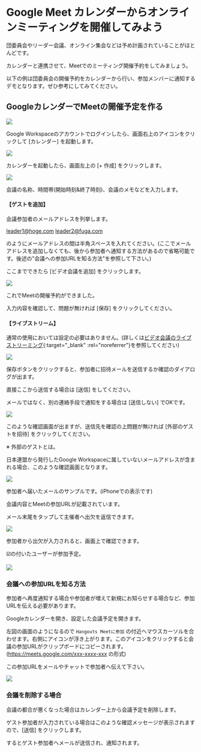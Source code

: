 
# Google Meet カレンダーからオンラインミーティングを開催してみよう

団委員会やリーダー会議、オンライン集会などは予め計画されていることがほとんどです。

カレンダーと連携させて、Meetでのミーティング開催予約をしてみましょう。

以下の例は団委員会の開催予約をカレンダーから行い、参加メンバーに通知するデモとなります。ぜひ参考にしてみてください。

## GoogleカレンダーでMeetの開催予定を作る
![](images/cal-1.jpg)

Google Workspaceのアカウントでログインしたら、画面右上のアイコンをクリックして [カレンダー] を起動します。

![](images/cal-2.jpg)

カレンダーを起動したら、画面左上の [+ 作成] をクリックします。

![](images/cal-3.jpg)

会議の名称、時間帯(開始時刻&終了時刻)、会議のメモなどを入力します。



#### 【ゲストを追加】

会議参加者のメールアドレスを列挙します。

leader1@hoge.com leader2@fuga.com

のようにメールアドレスの間は半角スペースを入れてください。(ここでメールアドレスを追加しなくても、後から参加者へ通知する方法があるので省略可能です。後述の"会議への参加URLを知る方法"を参照して下さい。)



ここまでできたら [ビデオ会議を追加] をクリックします。

![](images/cal-4.jpg)

これでMeetの開催予約ができました。

入力内容を確認して、問題が無ければ [保存]  をクリックしてください。



#### 【ライブストリーム】

通常の使用においては設定の必要はありません。(詳しくは[ビデオ会議のライブ ストリーミング](https://support.google.com/meet/answer/9308630?co=GENIE.Platform%3DDesktop&hl=ja){:target="_blank" :rel="noreferrer"}を参照してください)

![](images/cal-5.jpg)

保存ボタンをクリックすると、参加者に招待メールを送信するか確認のダイアログが出ます。

直接ここから送信する場合は [送信] をしてください。

メールではなく、別の連絡手段で通知をする場合は [送信しない] でOKです。

![](images/cal-6.jpg)

このような確認画面が出ますが、送信先を確認の上問題が無ければ [外部のゲストを招待] をクリックしてください。



※ 外部のゲストとは。

日本連盟から発行したGoogle Workspaceに属していないメールアドレスが含まれる場合、このような確認画面となります。

![](images/cal-7.jpg)

参加者へ届いたメールのサンプルです。(iPhoneでの表示です)



会議内容とMeetの参加URLが記載されています。

メール末尾をタップして主催者へ出欠を返信できます。

![](images/cal-8.jpg)

参加者から出欠が入力されると、画面上で確認できます。

☑️の付いたユーザーが参加予定。

![](images/cal-9.jpg)

### 会議への参加URLを知る方法


参加者へ再度通知する場合や参加者が増えて新規にお知らせする場合など、参加URLを伝える必要があります。

Googleカレンダーを開き、設定した会議予定を開きます。

左図の画面のようになるので `Hangouts Meetに参加` の付近へマウスカーソルを合わせます。右側にアイコンが浮き上がります。このアイコンをクリックすると会議の参加URLがクリップボードにコピーされます。(https://meets.google.com/xxx-xxxx-xxx の形式)

この参加URLをメールやチャットで参加者へ伝えて下さい。

![](images/cal-10.jpg)

### 会議を削除する場合


会議の都合が悪くなった場合はカレンダー上から会議予定を削除します。



ゲスト参加者が入力されている場合はこのような確認メッセージが表示されますので、[送信] をクリックします。

するとゲスト参加者へメールが送信され、通知されます。